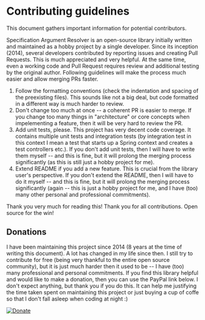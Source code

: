 Contributing guidelines
=======================

This document gathers important information for potential contributors.

Specification Argument Resolver is an open-source library initially written and maintained as a hobby project by a single developer. Since its inception (2014), several developers contributed by reporting issues and creating Pull Requests. This is much appreciated and very helpful. At the same time, even a working code and Pull Request requires review and additional testing by the original author. Following guidelines will make the process much easier and allow merging PRs faster.

1. Follow the formatting conventions (check the indentation and spacing of the preexisting files). This sounds like not a big deal, but code formatted in a different way is much harder to review.
2. Don't change too much at once -- a coherent PR is easier to merge. If you change too many things in "architecture" or core concepts when impelementing a feature, then it will be very hard to review the PR.
3. Add unit tests, please. This project has very decent code coverage. It contains multiple unit tests and integration tests (by integration test in this context I mean a test that starts up a Spring context and creates a test controllers etc.). If you don't add unit tests, then I will have to write them myself -- and this is fine, but it will prolong the merging process significantly (as this is still just a hobby project for me).
4. Extend README if you add a new feature. This is crucial from the library user's perspective. If you don't extend the README, then I will have to do it myself -- and this is fine, but it will prolong the merging process significantly (again -- this is just a hobby project for me, and I have (too) many other personal and professional commitments).

Thank you very much for reading this! Thank you for all contributions. Open source for the win! 

Donations
---------

I have been maintaining this project since 2014 (8 years at the time of writing this document). A lot has changed in my life since then. I still try to contribute for free (being very thankful to the entire open source community), but it is just much harder then it used to be -- I have (too) many professional and personal commitments. If you find this library helpful and would like to make a donation, then you can use the PayPal link below. I don't expect anything, but thank you if you do this. It can help me justifying the time taken spent on maintaining this project or just buying a cup of coffe so that I don't fall asleep when coding at night :)

[![Donate](https://img.shields.io/badge/Donate-PayPal-green.svg)](https://www.paypal.com/donate/?business=9GTMPKJ5X83US&no_recurring=1&item_name=Maintaining+specification-arg-resolver+library&currency_code=USD)
